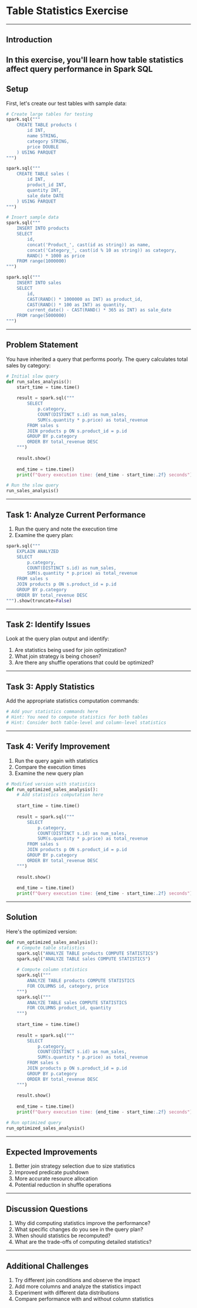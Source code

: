 # Table Statistics Exercise
---
## Introduction
In this exercise, you'll learn how table statistics affect query performance in Spark SQL
---
## Setup
First, let's create our test tables with sample data:
```python
# Create large tables for testing
spark.sql("""
    CREATE TABLE products (
        id INT,
        name STRING,
        category STRING,
        price DOUBLE
    ) USING PARQUET
""")

spark.sql("""
    CREATE TABLE sales (
        id INT,
        product_id INT,
        quantity INT,
        sale_date DATE
    ) USING PARQUET
""")

# Insert sample data
spark.sql("""
    INSERT INTO products
    SELECT 
        id,
        concat('Product_', cast(id as string)) as name,
        concat('Category_', cast(id % 10 as string)) as category,
        RAND() * 1000 as price
    FROM range(1000000)
""")

spark.sql("""
    INSERT INTO sales
    SELECT 
        id,
        CAST(RAND() * 1000000 as INT) as product_id,
        CAST(RAND() * 100 as INT) as quantity,
        current_date() - CAST(RAND() * 365 as INT) as sale_date
    FROM range(5000000)
""")
```
---
## Problem Statement
You have inherited a query that performs poorly. The query calculates total sales by category:
```python
# Initial slow query
def run_sales_analysis():
    start_time = time.time()
    
    result = spark.sql("""
        SELECT 
            p.category,
            COUNT(DISTINCT s.id) as num_sales,
            SUM(s.quantity * p.price) as total_revenue
        FROM sales s
        JOIN products p ON s.product_id = p.id
        GROUP BY p.category
        ORDER BY total_revenue DESC
    """)
    
    result.show()
    
    end_time = time.time()
    print(f"Query execution time: {end_time - start_time:.2f} seconds")

# Run the slow query
run_sales_analysis()
```
---
## Task 1: Analyze Current Performance
1. Run the query and note the execution time
1. Examine the query plan:
```python
spark.sql("""
    EXPLAIN ANALYZED
    SELECT 
        p.category,
        COUNT(DISTINCT s.id) as num_sales,
        SUM(s.quantity * p.price) as total_revenue
    FROM sales s
    JOIN products p ON s.product_id = p.id
    GROUP BY p.category
    ORDER BY total_revenue DESC
""").show(truncate=False)
```
---
## Task 2: Identify Issues
Look at the query plan output and identify:
1. Are statistics being used for join optimization?
1. What join strategy is being chosen?
1. Are there any shuffle operations that could be optimized?
---
## Task 3: Apply Statistics
Add the appropriate statistics computation commands:
```python
# Add your statistics commands here
# Hint: You need to compute statistics for both tables
# Hint: Consider both table-level and column-level statistics
```
---
## Task 4: Verify Improvement
1. Run the query again with statistics
1. Compare the execution times
1. Examine the new query plan
```python
# Modified version with statistics
def run_optimized_sales_analysis():
    # Add statistics computation here
    
    start_time = time.time()
    
    result = spark.sql("""
        SELECT 
            p.category,
            COUNT(DISTINCT s.id) as num_sales,
            SUM(s.quantity * p.price) as total_revenue
        FROM sales s
        JOIN products p ON s.product_id = p.id
        GROUP BY p.category
        ORDER BY total_revenue DESC
    """)
    
    result.show()
    
    end_time = time.time()
    print(f"Query execution time: {end_time - start_time:.2f} seconds")
```
---
## Solution
Here's the optimized version:
```python
def run_optimized_sales_analysis():
    # Compute table statistics
    spark.sql("ANALYZE TABLE products COMPUTE STATISTICS")
    spark.sql("ANALYZE TABLE sales COMPUTE STATISTICS")
    
    # Compute column statistics
    spark.sql("""
        ANALYZE TABLE products COMPUTE STATISTICS 
        FOR COLUMNS id, category, price
    """)
    spark.sql("""
        ANALYZE TABLE sales COMPUTE STATISTICS 
        FOR COLUMNS product_id, quantity
    """)
    
    start_time = time.time()
    
    result = spark.sql("""
        SELECT 
            p.category,
            COUNT(DISTINCT s.id) as num_sales,
            SUM(s.quantity * p.price) as total_revenue
        FROM sales s
        JOIN products p ON s.product_id = p.id
        GROUP BY p.category
        ORDER BY total_revenue DESC
    """)
    
    result.show()
    
    end_time = time.time()
    print(f"Query execution time: {end_time - start_time:.2f} seconds")

# Run optimized query
run_optimized_sales_analysis()
```
---
## Expected Improvements
1. Better join strategy selection due to size statistics
1. Improved predicate pushdown
1. More accurate resource allocation
1. Potential reduction in shuffle operations
---
## Discussion Questions
1. Why did computing statistics improve the performance?
1. What specific changes do you see in the query plan?
1. When should statistics be recomputed?
1. What are the trade-offs of computing detailed statistics?
---
## Additional Challenges
1. Try different join conditions and observe the impact
1. Add more columns and analyze the statistics impact
1. Experiment with different data distributions
1. Compare performance with and without column statistics
